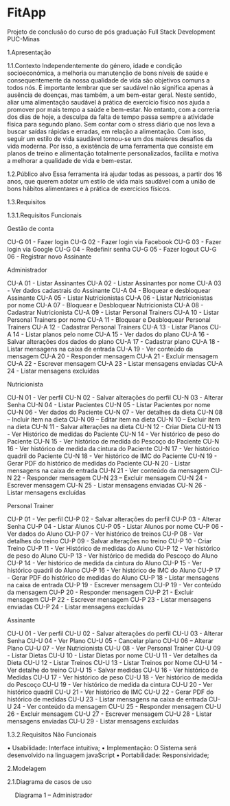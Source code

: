 # FitApp
Projeto de conclusão do curso de pós graduação Full Stack Development PUC-Minas


 
1.Apresentação


1.1.Contexto 
Independentemente do género, idade e condição socioeconómica, a melhoria ou manutenção de bons níveis de saúde e consequentemente da nossa qualidade de vida são objetivos comuns a todos nós.
É importante lembrar que ser saudável não significa apenas à ausência de doenças, mas também, a um bem-estar geral. Neste sentido, aliar uma alimentação saudável à prática de exercício físico nos ajuda a promover por mais tempo a saúde e bem-estar.
No entanto, com a correria dos dias de hoje, a desculpa da falta de tempo passa sempre a atividade física para segundo plano. Sem contar com o stress diário que nos leva a buscar saídas rápidas e erradas, em relação a alimentação.
Com isso, seguir um estilo de vida saudável tornou-se um dos maiores desafios da vida moderna. Por isso, a existência de uma ferramenta que consiste em planos de treino e alimentação totalmente personalizados, facilita e motiva a melhorar a qualidade de vida e bem-estar.


1.2.Público alvo 
Essa ferramenta irá ajudar todas as pessoas, a partir dos 16 anos, que querem adotar um estilo de vida mais saudável com a união de bons hábitos alimentares e à prática de exercícios físicos.


1.3.Requisitos 

1.3.1.Requisitos Funcionais

Gestão de conta

CU-G 01 - Fazer login
CU-G 02 - Fazer login via Facebook
CU-G 03 - Fazer login via Google
CU-G 04 - Redefinir senha
CU-G 05 - Fazer logout
CU-G 06 - Registrar novo Assinante

Administrador

CU-A 01 - Listar Assinantes
CU-A 02 - Listar Assinantes por nome
CU-A 03 - Ver dados cadastrais do Assinante
CU-A 04 - Bloquear e desbloquear Assinante
CU-A 05 - Listar Nutricionistas
CU-A 06 - Listar Nutricionistas por nome
CU-A 07 - Bloquear e Desbloquear Nutricionista
CU-A 08 - Cadastrar Nutricionista
CU-A 09 - Listar Personal Trainers
CU-A 10 - Listar Personal Trainers por nome
CU-A 11 - Bloquear e Desbloquear Personal Trainers
CU-A 12 - Cadastrar Personal Trainers
CU-A 13 - Listar Planos
CU-A 14 - Listar planos pelo nome
CU-A 15 - Ver dados do plano
CU-A 16 - Salvar alterações dos dados do plano
CU-A 17 - Cadastrar plano
CU-A 18 - Listar mensagens na caixa de entrada
CU-A 19 - Ver conteúdo da mensagem 
CU-A 20 - Responder mensagem
CU-A 21 - Excluir mensagem 
CU-A 22 - Escrever mensagem
CU-A 23 - Listar mensagens enviadas
CU-A 24 - Listar mensagens excluídas

Nutricionista

CU-N 01 - Ver perfil
CU-N 02 - Salvar alterações do perfil
CU-N 03 - Alterar Senha
CU-N 04 - Listar Pacientes
CU-N 05 - Listar Pacientes por nome
CU-N 06 - Ver dados do Paciente
CU-N 07 - Ver detalhes da dieta 
CU-N 08 – Incluir item na dieta
CU-N 09 – Editar item na dieta
CU-N 10 – Excluir item na dieta
CU-N 11 - Salvar alterações na dieta
CU-N 12 - Criar Dieta
CU-N 13 - Ver Histórico de medidas do Paciente
CU-N 14 - Ver histórico de peso do Paciente
CU-N 15 - Ver histórico de medida do Pescoço do Paciente
CU-N 16 - Ver histórico de medida da cintura do Paciente
CU-N 17 - Ver histórico quadril do Paciente
CU-N 18 - Ver histórico de IMC do Paciente
CU-N 19 - Gerar PDF do histórico de medidas do Paciente
CU-N 20 - Listar mensagens na caixa de entrada
CU-N 21 - Ver conteúdo da mensagem 
CU-N 22 - Responder mensagem
CU-N 23 – Excluir mensagem
CU-N 24 - Escrever mensagem
CU-N 25 - Listar mensagens enviadas
CU-N 26 - Listar mensagens excluídas

Personal Trainer

CU-P 01 - Ver perfil
CU-P 02 - Salvar alterações do perfil
CU-P 03 - Alterar Senha
CU-P 04 - Listar Alunos
CU-P 05 - Listar Alunos por nome
CU-P 06 - Ver dados do Aluno
CU-P 07 - Ver histórico de treinos
CU-P 08 - Ver detalhes do treino
CU-P 09 - Salvar alterações no treino
CU-P 10 - Criar Treino
CU-P 11 - Ver Histórico de medidas do Aluno
CU-P 12 - Ver histórico de peso do Aluno
CU-P 13 - Ver histórico de medida do Pescoço do Aluno
CU-P 14 - Ver histórico de medida da cintura do Aluno
CU-P 15 - Ver histórico quadril do Aluno
CU-P 16 - Ver histórico de IMC do Aluno
CU-P 17 - Gerar PDF do histórico de medidas do Aluno
CU-P 18 - Listar mensagens na caixa de entrada
CU-P 19 - Escrever mensagem
CU-P 19 - Ver conteúdo da mensagem 
CU-P 20 - Responder mensagem
CU-P 21 - Excluir mensagem 
CU-P 22 - Escrever mensagem
CU-P 23 - Listar mensagens enviadas
CU-P 24 - Listar mensagens excluídas

Assinante

CU-U 01 - Ver perfil
CU-U 02 - Salvar alterações do perfil
CU-U 03 - Alterar Senha
CU-U 04 - Ver Plano
CU-U 05 - Cancelar plano
CU-U 06 – Alterar Plano
CU-U 07 - Ver Nutricionista
CU-U 08 - Ver Personal Trainer
CU-U 09 - Listar Dietas
CU-U 10 - Listar Dietas por nome
CU-U 11 - Ver detalhes da Dieta
CU-U 12 - Listar Treinos
CU-U 13 - Listar Treinos por Nome
CU-U 14 - Ver detalhe do treino
CU-U 15 - Salvar medidas
CU-U 16 - Ver histórico de Medidas
CU-U 17 - Ver histórico de peso
CU-U 18 - Ver histórico de medida do Pescoço
CU-U 19 - Ver histórico de medida da cintura
CU-U 20 - Ver histórico quadril
CU-U 21 - Ver histórico de IMC
CU-U 22 - Gerar PDF do histórico de medidas
CU-U 23 - Listar mensagens na caixa de entrada
CU-U 24 - Ver conteúdo da mensagem 
CU-U 25 - Responder mensagem
CU-U 26 - Excluir mensagem 
CU-U 27 - Escrever mensagem
CU-U 28 - Listar mensagens enviadas
CU-U 29 - Listar mensagens excluídas


1.3.2.Requisitos Não Funcionais

• Usabilidade: Interface intuitiva;
• Implementação: O Sistema será desenvolvido na linguagem javaScript
• Portabilidade: Responsividade;



2.Modelagem

2.1.Diagrama de casos de uso 

 
Diagrama 1 – Administrador




